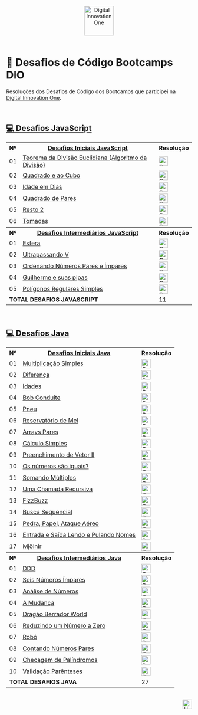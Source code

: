 <div id="top" align="center">
  <a href="https://www.dio.me/">
    <img alt="Digital Innovation One" height="80" src="https://hermes.digitalinnovation.one/assets/diome/logo.svg">
  </a>
</div>
<br>

# 🚀 Desafios de Código Bootcamps DIO
Resoluções dos Desafios de Código dos Bootcamps que participei na [Digital Innovation One](https://www.dio.me/).

<br>

<h2>
  <a href="https://github.com/elidianaandrade/dio-desafios-bootcamps/tree/main/desafios-javascript">
   💻 Desafios JavaScript
  </a>
</h2>
<table>
    <!-- DESAFIOS INICIAIS JAVASCRIPT -->
    <tr>
        <th>Nº</th>
        <th>
           <a href="https://github.com/elidianaandrade/dio-desafios-bootcamps/tree/main/desafios-javascript/desafios-iniciais-javascript">
             Desafios Iniciais JavaScript
           </a>
        </th>
        <th>Resolução</th>
    </tr>
    <tr>
        <td>01</td>
        <td>
           <a href="https://github.com/elidianaandrade/dio-desafios-bootcamps/tree/main/desafios-javascript/desafios-iniciais-javascript/desafio-01-teorema-da-divisao-euclidiana">
              <span>Teorema da Divisão Euclidiana (Algoritmo da Divisão)</span>
           </a>
        </td>
        <td>
          <a href="https://github.com/elidianaandrade/dio-desafios-bootcamps/blob/main/desafios-javascript/desafios-iniciais-javascript/desafio-01-teorema-da-divisao-euclidiana/resolucao-codigo.js">
            <img alt="Resolução Código" height="25" src="https://img.shields.io/badge/Ver%20Resolução-30A3DC?style=for-the-badge&logo=none">
          </a>
        </td>    
     </tr>
     <tr>
        <td>02</td>
        <td>
            <a href="https://github.com/elidianaandrade/dio-desafios-bootcamps/tree/main/desafios-javascript/desafios-iniciais-javascript/desafio-02-quadrado-e-ao-cubo">
                <span>Quadrado e ao Cubo</span>
            </a>
        </td>
        <td>
          <a href="https://github.com/elidianaandrade/dio-desafios-bootcamps/blob/main/desafios-javascript/desafios-iniciais-javascript/desafio-02-quadrado-e-ao-cubo/resolucao-codigo.js">
            <img alt="Resolução Código" height="25" src="https://img.shields.io/badge/Ver%20Resolução-30A3DC?style=for-the-badge&logo=none">
          </a>
        </td>
     </tr>
     <tr>
        <td>03</td>
        <td>
           <a href="https://github.com/elidianaandrade/dio-desafios-bootcamps/tree/main/desafios-javascript/desafios-iniciais-javascript/desafio-03-idade-em-dias">
              <span>Idade em Dias</span>
           </a>
        </td>
        <td>
          <a href="https://github.com/elidianaandrade/dio-desafios-bootcamps/blob/main/desafios-javascript/desafios-iniciais-javascript/desafio-03-idade-em-dias/resolucao-codigo.js">
            <img alt="Resolução Código" height="25" src="https://img.shields.io/badge/Ver%20Resolução-30A3DC?style=for-the-badge&logo=none">
          </a>
        </td>
       <tr>
          <td>04</td>
          <td>
             <a href="https://github.com/elidianaandrade/dio-desafios-bootcamps/tree/main/desafios-javascript/desafios-iniciais-javascript/desafio-04-quadrado-de-pares">
                <span>Quadrado de Pares</span>
             </a>
          </td>
          <td>
            <a href="https://github.com/elidianaandrade/dio-desafios-bootcamps/blob/main/desafios-javascript/desafios-iniciais-javascript/desafio-04-quadrado-de-pares/resolucao-codigo.js">
              <img alt="Resolução Código" height="25" src="https://img.shields.io/badge/Ver%20Resolução-30A3DC?style=for-the-badge&logo=none">
            </a>
        </td>
       <tr>
          <td>05</td>
          <td>
             <a href="https://github.com/elidianaandrade/dio-desafios-bootcamps/tree/main/desafios-javascript/desafios-iniciais-javascript/desafio-05-resto-2">
                <span>Resto 2</span>
             </a>
          </td>
          <td>
            <a href="https://github.com/elidianaandrade/dio-desafios-bootcamps/blob/main/desafios-javascript/desafios-iniciais-javascript/desafio-05-resto-2/resolucao-codigo.js">
              <img alt="Resolução Código" height="25" src="https://img.shields.io/badge/Ver%20Resolução-30A3DC?style=for-the-badge&logo=none">
            </a>
        </td>
       <tr>
          <td>06</td>
          <td>
             <a href="https://github.com/elidianaandrade/dio-desafios-bootcamps/tree/main/desafios-javascript/desafios-iniciais-javascript/desafio-06-tomadas">
                <span>Tomadas</span>
             </a>
          </td>
          <td>
            <a href="https://github.com/elidianaandrade/dio-desafios-bootcamps/blob/main/desafios-javascript/desafios-iniciais-javascript/desafio-06-tomadas/resolucao-codigo.js">
              <img alt="Resolução Código" height="25" src="https://img.shields.io/badge/Ver%20Resolução-30A3DC?style=for-the-badge&logo=none">
            </a>
        </td>      
     </tr>
     <!-- DESAFIOS INTERMEDIÁRIOS JAVASCRIPT -->
     <tr>
        <th>Nº</th>
        <th>
           <a href="https://github.com/elidianaandrade/dio-desafios-bootcamps/tree/main/desafios-javascript/desafios-intermediarios-javascript">
              <span>Desafios Intermediários JavaScript</span> 
           </a>
        </th>
        <th>Resolução</th>
    </tr>
    <tr>
        <td>01</td>
        <td>
           <a href="https://github.com/elidianaandrade/dio-desafios-bootcamps/tree/main/desafios-javascript/desafios-intermediarios-javascript/desafio-01-esfera">
              <span>Esfera</span>
           </a>
        </td>
        <td>
          <a href="https://github.com/elidianaandrade/dio-desafios-bootcamps/blob/main/desafios-javascript/desafios-intermediarios-javascript/desafio-01-esfera/resolucao-codigo.js">
            <img alt="Resolução Código" height="25" src="https://img.shields.io/badge/Ver%20Resolução-30A3DC?style=for-the-badge&logo=none">
          </a>
        </td>    
     </tr>
     <tr>
        <td>02</td>
        <td>
           <a href="https://github.com/elidianaandrade/dio-desafios-bootcamps/tree/main/desafios-javascript/desafios-intermediarios-javascript/desafio-02-ultrapassando-v">
              <span>Ultrapassando V</span>
           </a>
        </td>
        <td>
          <a href="https://github.com/elidianaandrade/dio-desafios-bootcamps/blob/main/desafios-javascript/desafios-intermediarios-javascript/desafio-02-ultrapassando-v/resolucao-codigo.js">
            <img alt="Resolução Código" height="25" src="https://img.shields.io/badge/Ver%20Resolução-30A3DC?style=for-the-badge&logo=none">
          </a>
        </td>    
     </tr>
     <tr>
        <td>03</td>
        <td>
           <a href="https://github.com/elidianaandrade/dio-desafios-bootcamps/tree/main/desafios-javascript/desafios-intermediarios-javascript/desafio-03-ordenando-numeros-pares-e-impares">
            <span>Ordenando Números Pares e Ímpares</span>  
           </a>
        </td>
        <td>
          <a href="https://github.com/elidianaandrade/dio-desafios-bootcamps/blob/main/desafios-javascript/desafios-intermediarios-javascript/desafio-03-ordenando-numeros-pares-e-impares/resolucao-codigo.js">
            <img alt="Resolução Código" height="25" src="https://img.shields.io/badge/Ver%20Resolução-30A3DC?style=for-the-badge&logo=none">
          </a>
        </td>    
     </tr>
     <tr>
        <td>04</td>
        <td>
           <a href="https://github.com/elidianaandrade/dio-desafios-bootcamps/tree/main/desafios-javascript/desafios-intermediarios-javascript/desafio-04-guilherme-e-suas-pipas">
            <span>Guilherme e suas pipas</span>
           </a>
        </td>
        <td>
          <a href="https://github.com/elidianaandrade/dio-desafios-bootcamps/blob/main/desafios-javascript/desafios-intermediarios-javascript/desafio-04-guilherme-e-suas-pipas/resolucao-codigo.js">
            <img alt="Resolução Código" height="25" src="https://img.shields.io/badge/Ver%20Resolução-30A3DC?style=for-the-badge&logo=none">
          </a>
        </td>    
     </tr>
     <tr>
        <td>05</td>
        <td>
           <a href="https://github.com/elidianaandrade/dio-desafios-bootcamps/tree/main/desafios-javascript/desafios-intermediarios-javascript/desafio-05-poligonos-regulares-simples">
            <span>Polígonos Regulares Simples</span>
           </a>
        </td>
        <td>
          <a href="https://github.com/elidianaandrade/dio-desafios-bootcamps/blob/main/desafios-javascript/desafios-intermediarios-javascript/desafio-05-poligonos-regulares-simples/resolucao-codigo.js">
            <img alt="Resolução Código" height="25" src="https://img.shields.io/badge/Ver%20Resolução-30A3DC?style=for-the-badge&logo=none">
          </a>
        </td>    
     </tr>
     <tr>
        <td colspan="2"><b>TOTAL DESAFIOS JAVASCRIPT</b></td>
        <td>11</td>    
     </tr>
</table>

<br>

<h2>
  <a href="https://github.com/elidianaandrade/dio-desafios-bootcamps/tree/main/desafios-java">
   💻 Desafios Java
  </a>
</h2>
<table>
    <!-- DESAFIOS INICIAIS JAVA -->
    <tr>
        <th>Nº</th>
        <th>
           <a href="https://github.com/elidianaandrade/dio-desafios-bootcamps/tree/main/desafios-java/desafios-iniciais-java">
             Desafios Iniciais Java
           </a>
        </th>
        <th>Resolução</th>
    </tr>
    <tr>
        <td>01</td>
        <td>
           <a href="https://github.com/elidianaandrade/dio-desafios-bootcamps/tree/main/desafios-java/desafios-iniciais-java/desafio-01-multiplicacao-simples">
            Multiplicação Simples
           </a>
        </td>
        <td>
          <a href="https://github.com/elidianaandrade/dio-desafios-bootcamps/blob/main/desafios-java/desafios-iniciais-java/desafio-01-multiplicacao-simples/MultiplicacaoSimples.java">
            <img alt="Resolução Código" height="25" src="https://img.shields.io/badge/Ver%20Resolução-30A3DC?style=for-the-badge&logo=none">
          </a>
        </td>    
     </tr>
     <tr>
       <td>02</td>
       <td>
           <a href="https://github.com/elidianaandrade/dio-desafios-bootcamps/tree/main/desafios-java/desafios-iniciais-java/desafio-02-diferenca">
            Diferença
           </a>
        <td>
          <a href="https://github.com/elidianaandrade/dio-desafios-bootcamps/blob/main/desafios-java/desafios-iniciais-java/desafio-02-diferenca/Diferenca.java">
            <img alt="Resolução Código" height="25" src="https://img.shields.io/badge/Ver%20Resolução-30A3DC?style=for-the-badge&logo=none">
          </a>
        </td>
     </tr>
     <tr>
        <td>03</td>
        <td>
           <a href="https://github.com/elidianaandrade/dio-desafios-bootcamps/tree/main/desafios-java/desafios-iniciais-java/desafio-03-idades">
            Idades
           </a>
        </td>
        <td>
          <a href="https://github.com/elidianaandrade/dio-desafios-bootcamps/blob/main/desafios-java/desafios-iniciais-java/desafio-03-idades/Idades.java">
            <img alt="Resolução Código" height="25" src="https://img.shields.io/badge/Ver%20Resolução-30A3DC?style=for-the-badge&logo=none">
          </a>
        </td>
     </tr>
     <tr>
        <td>04</td>
        <td>
           <a href="https://github.com/elidianaandrade/dio-desafios-bootcamps/tree/main/desafios-java/desafios-iniciais-java/desafio-04-bob-conduite">
            Bob Conduite
           </a>
        </td>
        <td>
          <a href="https://github.com/elidianaandrade/dio-desafios-bootcamps/blob/main/desafios-java/desafios-iniciais-java/desafio-04-bob-conduite/BobConduite.java">
            <img alt="Resolução Código" height="25" src="https://img.shields.io/badge/Ver%20Resolução-30A3DC?style=for-the-badge&logo=none">
          </a>
        </td>
     </tr>
     <tr>
        <td>05</td>
        <td>
           <a href="https://github.com/elidianaandrade/dio-desafios-bootcamps/tree/main/desafios-java/desafios-iniciais-java/desafio-05-pneu">
            Pneu
           </a>
        </td>
        <td>
          <a href="https://github.com/elidianaandrade/dio-desafios-bootcamps/blob/main/desafios-java/desafios-iniciais-java/desafio-05-pneu/Pneu.java">
            <img alt="Resolução Código" height="25" src="https://img.shields.io/badge/Ver%20Resolução-30A3DC?style=for-the-badge&logo=none">
          </a>
        </td>
     </tr>
     <tr>
        <td>06</td>
        <td>
           <a href="https://github.com/elidianaandrade/dio-desafios-bootcamps/tree/main/desafios-java/desafios-iniciais-java/desafio-06-reservatorio-de-mel">
            Reservatório de Mel
           </a>
        </td>
        <td>
          <a href="https://github.com/elidianaandrade/dio-desafios-bootcamps/blob/main/desafios-java/desafios-iniciais-java/desafio-06-reservatorio-de-mel/ReservatorioMel.java">
            <img alt="Resolução Código" height="25" src="https://img.shields.io/badge/Ver%20Resolução-30A3DC?style=for-the-badge&logo=none">
          </a>
        </td>
    </tr>
    <tr>
        <td>07</td>
        <td>
          <a href="https://github.com/elidianaandrade/dio-desafios-de-codigo/tree/main/desafios-java/desafios-iniciais-java/desafio-07-arrays-pares">
            Arrays Pares
          </a>
        </td>
        <td>
          <a href="https://github.com/elidianaandrade/dio-desafios-de-codigo/blob/main/desafios-java/desafios-iniciais-java/desafio-07-arrays-pares/ArraysPares.java">
            <img alt="Resolução Código" height="25" src="https://img.shields.io/badge/Ver%20Resolução-30A3DC?style=for-the-badge&logo=none">
          </a>
        </td>
    </tr>
    <tr>
        <td>08</td>
        <td>
          <a href="https://github.com/elidianaandrade/dio-desafios-de-codigo/tree/main/desafios-java/desafios-iniciais-java/desafio-08-calculo-simples">
            Cálculo Simples
          </a>
        </td>
        <td>
          <a href="https://github.com/elidianaandrade/dio-desafios-de-codigo/blob/main/desafios-java/desafios-iniciais-java/desafio-08-calculo-simples/CalculoSimples.java">
            <img alt="Resolução Código" height="25" src="https://img.shields.io/badge/Ver%20Resolução-30A3DC?style=for-the-badge&logo=none">
          </a>
        </td>
    </tr>
    <tr>
        <td>09</td>
        <td>
          <a href="https://github.com/elidianaandrade/dio-desafios-de-codigo/tree/main/desafios-java/desafios-iniciais-java/desafio-09-preenchimento-de-vetor-ii">
            Preenchimento de Vetor II
          </a>
        </td>
        <td>
          <a href="https://github.com/elidianaandrade/dio-desafios-de-codigo/blob/main/desafios-java/desafios-iniciais-java/desafio-09-preenchimento-de-vetor-ii/PreenchimentoVetor.java">
            <img alt="Resolução Código" height="25" src="https://img.shields.io/badge/Ver%20Resolução-30A3DC?style=for-the-badge&logo=none">
          </a>
        </td>
    </tr>
    <tr>
        <td>10</td>
        <td>
          <a href="https://github.com/elidianaandrade/dio-desafios-de-codigo/tree/main/desafios-java/desafios-iniciais-java/desafio-10-os-numeros-sao-iguais">
            Os números são iguais?
          </a>
        </td>
        <td>
          <a href="https://github.com/elidianaandrade/dio-desafios-de-codigo/blob/main/desafios-java/desafios-iniciais-java/desafio-10-os-numeros-sao-iguais/NumerosIguais.java">
            <img alt="Resolução Código" height="25" src="https://img.shields.io/badge/Ver%20Resolução-30A3DC?style=for-the-badge&logo=none">
          </a>
        </td>
    </tr>
    <tr>
        <td>11</td>
        <td>
          <a href="https://github.com/elidianaandrade/dio-desafios-de-codigo/tree/main/desafios-java/desafios-iniciais-java/desafio-11-somando-multiplos">
            Somando Múltiplos
          </a>
        </td>
        <td>
          <a href="https://github.com/elidianaandrade/dio-desafios-de-codigo/blob/main/desafios-java/desafios-iniciais-java/desafio-11-somando-multiplos/SomandoMultiplos.java">
            <img alt="Resolução Código" height="25" src="https://img.shields.io/badge/Ver%20Resolução-30A3DC?style=for-the-badge&logo=none">
          </a>
        </td>
    </tr>
    <tr>
        <td>12</td>
        <td>
          <a href="https://github.com/elidianaandrade/dio-desafios-de-codigo/tree/main/desafios-java/desafios-iniciais-java/desafio-12-uma-chamada-recursiva">
            Uma Chamada Recursiva
          </a>
        </td>
        <td>
          <a href="https://github.com/elidianaandrade/dio-desafios-de-codigo/blob/main/desafios-java/desafios-iniciais-java/desafio-12-uma-chamada-recursiva/ChamadaRecursiva.java">
            <img alt="Resolução Código" height="25" src="https://img.shields.io/badge/Ver%20Resolução-30A3DC?style=for-the-badge&logo=none">
          </a>
        </td>
    </tr>
    <tr>
        <td>13</td>
        <td>
          <a href="https://github.com/elidianaandrade/dio-desafios-de-codigo/tree/main/desafios-java/desafios-iniciais-java/desafio-13-fizzbuzz">
            FizzBuzz
          </a>
        </td>
        <td>
          <a href="https://github.com/elidianaandrade/dio-desafios-de-codigo/blob/main/desafios-java/desafios-iniciais-java/desafio-13-fizzbuzz/FizzBuzz.java">
            <img alt="Resolução Código" height="25" src="https://img.shields.io/badge/Ver%20Resolução-30A3DC?style=for-the-badge&logo=none">
          </a>
        </td>
    </tr>
    <tr>
        <td>14</td>
        <td>
          <a href="https://github.com/elidianaandrade/dio-desafios-de-codigo/tree/main/desafios-java/desafios-iniciais-java/desafio-14-busca-sequencial">
            Busca Sequencial
          </a>
        </td>
        <td>
          <a href="https://github.com/elidianaandrade/dio-desafios-de-codigo/blob/main/desafios-java/desafios-iniciais-java/desafio-14-busca-sequencial/BuscaSequencial.java">
            <img alt="Resolução Código" height="25" src="https://img.shields.io/badge/Ver%20Resolução-30A3DC?style=for-the-badge&logo=none">
          </a>
        </td>
    </tr>
    <tr>
        <td>15</td>
        <td>
          <a href="https://github.com/elidianaandrade/dio-desafios-de-codigo/tree/main/desafios-java/desafios-iniciais-java/desafio-15-pedra-papel-ataque-aereo">
            Pedra, Papel, Ataque Aéreo
          </a>
        </td>
        <td>
          <a href="https://github.com/elidianaandrade/dio-desafios-de-codigo/blob/main/desafios-java/desafios-iniciais-java/desafio-15-pedra-papel-ataque-aereo/PedraPapelAtaque.java">
            <img alt="Resolução Código" height="25" src="https://img.shields.io/badge/Ver%20Resolução-30A3DC?style=for-the-badge&logo=none">
          </a>
        </td>
    </tr>
    <tr>
        <td>16</td>
        <td>
          <a href="https://github.com/elidianaandrade/dio-desafios-de-codigo/tree/main/desafios-java/desafios-iniciais-java/desafio-16-entrada-e-saida-lendo-e-pulando-nomes">
            Entrada e Saída Lendo e Pulando Nomes
          </a>
        </td>
        <td>
          <a href="https://github.com/elidianaandrade/dio-desafios-de-codigo/blob/main/desafios-java/desafios-iniciais-java/desafio-16-entrada-e-saida-lendo-e-pulando-nomes/EntradaSaidaNomes.java">
            <img alt="Resolução Código" height="25" src="https://img.shields.io/badge/Ver%20Resolução-30A3DC?style=for-the-badge&logo=none">
          </a>
        </td>
    </tr>
    <tr>
        <td>17</td>
        <td>
          <a href="https://github.com/elidianaandrade/dio-desafios-de-codigo/tree/main/desafios-java/desafios-iniciais-java/desafio-17-mjolnir">
            Mjölnir
          </a>
        </td>
        <td>
          <a href="https://github.com/elidianaandrade/dio-desafios-de-codigo/blob/main/desafios-java/desafios-iniciais-java/desafio-17-mjolnir/Mjolnir.java">
            <img alt="Resolução Código" height="25" src="https://img.shields.io/badge/Ver%20Resolução-30A3DC?style=for-the-badge&logo=none">
          </a>
        </td>
    </tr>
     <!-- DESAFIOS INTERMEDIÁRIOS JAVA -->
     <tr>
        <th>Nº</th>
        <th>
           <a href="https://github.com/elidianaandrade/dio-desafios-bootcamps/tree/main/desafios-javascript/desafios-intermediarios-javascript">
             Desafios Intermediários Java
           </a>
        </th>
        <th>Resolução</th>
    </tr>
    <tr>
        <td>01</td>
        <td>
           <a href="https://github.com/elidianaandrade/dio-desafios-bootcamps/tree/main/desafios-java/desafios-intermediarios-java/desafio-01-ddd">
            DDD
           </a>
        </td>
        <td>
          <a href="https://github.com/elidianaandrade/dio-desafios-bootcamps/blob/main/desafios-java/desafios-intermediarios-java/desafio-01-ddd/Ddd.java">
            <img alt="Resolução Código" height="25" src="https://img.shields.io/badge/Ver%20Resolução-30A3DC?style=for-the-badge&logo=none">
          </a>
        </td>    
     </tr>
     <tr>
        <td>02</td>
        <td>
           <a href="https://github.com/elidianaandrade/dio-desafios-bootcamps/tree/main/desafios-java/desafios-intermediarios-java/desafio-02-seis-numeros-impares">
             Seis Números Ímpares
           </a>
        </td>
        <td>
          <a href="https://github.com/elidianaandrade/dio-desafios-bootcamps/blob/main/desafios-java/desafios-intermediarios-java/desafio-02-seis-numeros-impares/SeisNumerosImpares.java">
            <img alt="Resolução Código" height="25" src="https://img.shields.io/badge/Ver%20Resolução-30A3DC?style=for-the-badge&logo=none">
          </a>
        </td>    
     </tr>
     <tr>
        <td>03</td>
        <td>
           <a href="https://github.com/elidianaandrade/dio-desafios-bootcamps/tree/main/desafios-java/desafios-intermediarios-java/desafio-03-analise-de-numeros">
            Análise de Números
           </a>
        </td>
        <td>
          <a href="https://github.com/elidianaandrade/dio-desafios-bootcamps/blob/main/desafios-java/desafios-intermediarios-java/desafio-03-analise-de-numeros/AnaliseNumeros.java">
            <img alt="Resolução Código" height="25" src="https://img.shields.io/badge/Ver%20Resolução-30A3DC?style=for-the-badge&logo=none">
          </a>
        </td>    
      </tr>
      <tr>
        <td>04</td>
        <td>
           <a href="https://github.com/elidianaandrade/dio-desafios-de-codigo/tree/main/desafios-java/desafios-intermediarios-java/desafio-04-a-mudanca">
            A Mudança
           </a>
        </td>
        <td>
          <a href="https://github.com/elidianaandrade/dio-desafios-de-codigo/blob/main/desafios-java/desafios-intermediarios-java/desafio-04-a-mudanca/AMudanca.java">
            <img alt="Resolução Código" height="25" src="https://img.shields.io/badge/Ver%20Resolução-30A3DC?style=for-the-badge&logo=none">
          </a>
        </td>    
      </tr>
      <tr>
        <td>05</td>
        <td>
           <a href="https://github.com/elidianaandrade/dio-desafios-de-codigo/tree/main/desafios-java/desafios-intermediarios-java/desafio-05-dragao-berrador-world">
            Dragão Berrador World
           </a>
        </td>
        <td>
          <a href="https://github.com/elidianaandrade/dio-desafios-de-codigo/blob/main/desafios-java/desafios-intermediarios-java/desafio-05-dragao-berrador-world/DragaoBerradorWorld.java">
            <img alt="Resolução Código" height="25" src="https://img.shields.io/badge/Ver%20Resolução-30A3DC?style=for-the-badge&logo=none">
          </a>
        </td>    
      </tr>
      <tr>
        <td>06</td>
        <td>
           <a href="https://github.com/elidianaandrade/dio-desafios-de-codigo/tree/main/desafios-java/desafios-intermediarios-java/desafio-06-reduzindo-um-numero-a-zero">
            Reduzindo um Número a Zero
           </a>
        </td>
        <td>
          <a href="https://github.com/elidianaandrade/dio-desafios-de-codigo/blob/main/desafios-java/desafios-intermediarios-java/desafio-06-reduzindo-um-numero-a-zero/ReduzindoNumeroAZero.java">
            <img alt="Resolução Código" height="25" src="https://img.shields.io/badge/Ver%20Resolução-30A3DC?style=for-the-badge&logo=none">
          </a>
        </td>    
      </tr>
      <tr>
        <td>07</td>
        <td>
           <a href="https://github.com/elidianaandrade/dio-desafios-de-codigo/tree/main/desafios-java/desafios-intermediarios-java/desafio-07-robo">
            Robô
           </a>
        </td>
        <td>
          <a href="https://github.com/elidianaandrade/dio-desafios-de-codigo/blob/main/desafios-java/desafios-intermediarios-java/desafio-07-robo/Robo.java">
            <img alt="Resolução Código" height="25" src="https://img.shields.io/badge/Ver%20Resolução-30A3DC?style=for-the-badge&logo=none">
          </a>
        </td>    
     </tr>
      <tr>
        <td>08</td>
        <td>
           <a href="https://github.com/elidianaandrade/dio-desafios-de-codigo/tree/main/desafios-java/desafios-intermediarios-java/desafio-08-contando-numeros-pares">
            Contando Números Pares
           </a>
        </td>
        <td>
          <a href="https://github.com/elidianaandrade/dio-desafios-de-codigo/blob/main/desafios-java/desafios-intermediarios-java/desafio-08-contando-numeros-pares/ContandoNumerosPares.java">
            <img alt="Resolução Código" height="25" src="https://img.shields.io/badge/Ver%20Resolução-30A3DC?style=for-the-badge&logo=none">
          </a>
        </td>    
     </tr>
           <tr>
        <td>09</td>
        <td>
           <a href="https://github.com/elidianaandrade/dio-desafios-de-codigo/tree/main/desafios-java/desafios-intermediarios-java/desafio-09-checagem-de-palindromos">
            Checagem de Palíndromos
           </a>
        </td>
        <td>
          <a href="https://github.com/elidianaandrade/dio-desafios-de-codigo/blob/main/desafios-java/desafios-intermediarios-java/desafio-09-checagem-de-palindromos/ChecagemPalindromos.java">
            <img alt="Resolução Código" height="25" src="https://img.shields.io/badge/Ver%20Resolução-30A3DC?style=for-the-badge&logo=none">
          </a>
        </td>    
     </tr>
     <tr>
        <td>10</td>
        <td>
           <a href="https://github.com/elidianaandrade/dio-desafios-de-codigo/tree/main/desafios-java/desafios-intermediarios-java/desafio-10-validacao-de-parenteses">
            Validação Parênteses
           </a>
        </td>
        <td>
          <a href="https://github.com/elidianaandrade/dio-desafios-de-codigo/blob/main/desafios-java/desafios-intermediarios-java/desafio-10-validacao-de-parenteses/ValidacaoParenteses.java">
            <img alt="Resolução Código" height="25" src="https://img.shields.io/badge/Ver%20Resolução-30A3DC?style=for-the-badge&logo=none">
          </a>
        </td>    
     </tr>
     <tr>
        <td colspan="2"><b>TOTAL DESAFIOS JAVA</b></td>
        <td>27</td>    
     </tr>
</table>

<br>

<div align="right">
  <a href="#top">
    <img alt="Up" height="25" src="https://raw.githubusercontent.com/FortAwesome/Font-Awesome/6.x/svgs/solid/angle-up.svg">
  </a>
</div>
